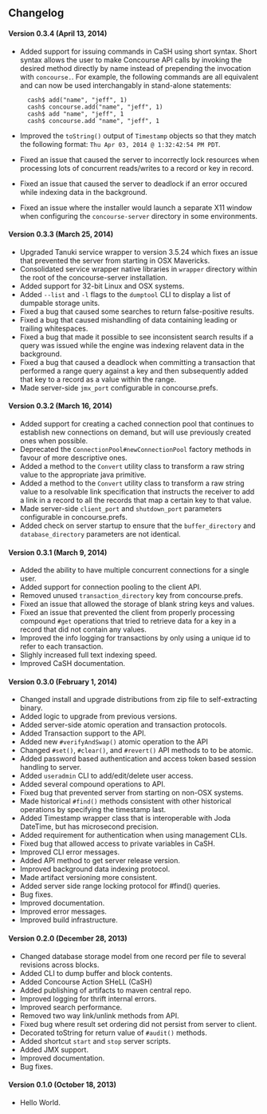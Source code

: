 ## Changelog

#### Version 0.3.4 (April 13, 2014)
* Added support for issuing commands in CaSH using short syntax. Short syntax allows the user to make Concourse API calls by invoking the desired method directly by name instead of prepending the invocation with `concourse.`. For example, the following commands are all equivalent and can now be used interchangably in stand-alone statements:
	
		cash$ add("name", "jeff", 1)
		cash$ concourse.add("name", "jeff", 1)
		cash$ add "name", "jeff", 1
		cash$ concourse.add "name", "jeff", 1 
		
* Improved the `toString()` output of `Timestamp` objects so that they match the following format: `Thu Apr 03, 2014 @ 1:32:42:54 PM PDT`.
* Fixed an issue that caused the server to incorrectly lock resources when processing lots of concurrent reads/writes to a record or key in record.
* Fixed an issue that caused the server to deadlock if an error occured while indexing data in the background.
* Fixed an issue where the installer would launch a separate X11 window when configuring the `concourse-server` directory in some environments.

#### Version 0.3.3 (March 25, 2014)
* Upgraded Tanuki service wrapper to version 3.5.24 which fixes an issue that prevented the server from starting in OSX Mavericks.
* Consolidated service wrapper native libraries in `wrapper` directory within the root of the concourse-server installation.
* Added support for 32-bit Linux and OSX systems.
* Added `--list` and `-l` flags to the `dumptool` CLI to display a list of dumpable storage units.
* Fixed a bug that caused some searches to return false-positive results.
* Fixed a bug that caused mishandling of data containing leading or trailing whitespaces. 
* Fixed a bug that made it possible to see inconsistent search results if a query was issued while the engine was indexing relavent data in the background.
* Fixed a bug that caused a deadlock when committing a transaction that performed a range query against a key and then subsequently added that key to a record as a value within the range.
* Made server-side `jmx_port` configurable in concourse.prefs.  

#### Version 0.3.2 (March 16, 2014)
* Added support for creating a cached connection pool that continues to establish new connections on demand, but will use previously created ones when possible.
* Deprecated the `ConnectionPool#newConnectionPool` factory methods in favour of more descriptive ones.
* Added a method to the `Convert` utility class to transform a raw string value to the appropriate java primitive.
* Added a method to the `Convert` utility class to transform a raw string value to a resolvable link specification that instructs the receiver to add a link in a record to all the records that map a certain key to that value.
* Made server-side `client_port` and `shutdown_port` parameters configurable in concourse.prefs.
* Added check on server startup to ensure that the `buffer_directory` and `database_directory` parameters are not identical.

#### Version 0.3.1 (March 9, 2014)
* Added the ability to have multiple concurrent connections for a single user.
* Added support for connection pooling to the client API.
* Removed unused `transaction_directory` key from concourse.prefs.
* Fixed an issue that allowed the storage of blank string keys and values.
* Fixed an issue that prevented the client from properly processing compound `#get` operations that tried to retrieve data for a key in a record that did not contain any values.
* Improved the info logging for transactions by only using a unique id to refer to each transaction. 
* Slighly increased full text indexing speed.
* Improved CaSH documentation.

#### Version 0.3.0 (February 1, 2014)
* Changed install and upgrade distributions from zip file to self-extracting binary.
* Added logic to upgrade from previous versions.
* Added server-side atomic operation and transaction protocols.
* Added Transaction support to the API.
* Added new `#verifyAndSwap()` atomic operation to the API
* Changed `#set()`, `#clear()`, and `#revert()` API methods to to be atomic.
* Added password based authentication and access token based session handling to server.
* Added `useradmin` CLI to add/edit/delete user access.
* Added several compound operations to API.
* Fixed bug that prevented server from starting on non-OSX systems.
* Made historical `#find()` methods consistent with other historical operations by specifying the timestamp last.
* Added Timestamp wrapper class that is interoperable with Joda DateTime, but has microsecond precision.
* Added requirement for authentication when using management CLIs.
* Fixed bug that allowed access to private variables in CaSH.
* Improved CLI error messages.
* Added API method to get server release version.
* Improved background data indexing protocol.
* Made artifact versioning more consistent.
* Added server side range locking protocol for #find() queries.
* Bug fixes.
* Improved documentation.
* Improved error messages.
* Improved build infrastructure.

#### Version 0.2.0 (December 28, 2013)
* Changed database storage model from one record per file to several revisions across blocks.
* Added CLI to dump buffer and block contents.
* Added Concourse Action SHeLL (CaSH)
* Added publishing of artifacts to maven central repo.
* Improved logging for thrift internal errors.
* Improved search performance.
* Removed two way link/unlink methods from API.
* Fixed bug where result set ordering did not persist from server to client.
* Decorated toString for return value of `#audit()` methods.
* Added shortcut `start` and `stop` server scripts.
* Added JMX support.
* Improved documentation.
* Bug fixes.

#### Version 0.1.0 (October 18, 2013)
* Hello World.